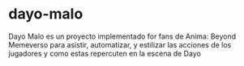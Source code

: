 # dayo-malo
Dayo Malo es un proyecto implementado for fans de Anima: Beyond Memeverso para asistir, automatizar, y estilizar las acciones de los jugadores y como estas repercuten en la escena de Dayo
